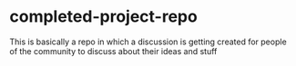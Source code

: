 # completed-project-repo
This is basically a repo in which a discussion is getting created for people of the community to discuss about their ideas and stuff

